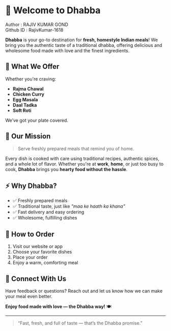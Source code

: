 # 🍛 Welcome to Dhabba
Author : RAJIV KUMAR GOND
<br>
Github ID : RajivKumar-1618

**Dhabba** is your go-to destination for **fresh, homestyle Indian meals**! We bring you the authentic taste of a traditional dhabba, offering delicious and wholesome food made with love and the finest ingredients.

## 🌟 What We Offer

Whether you're craving:
- **Rajma Chawal**
- **Chicken Curry**
- **Egg Masala**
- **Daal Tadka**
- **Soft Roti**

We’ve got your plate covered.

## 🎯 Our Mission

> Serve freshly prepared meals that remind you of home.

Every dish is cooked with care using traditional recipes, authentic spices, and a whole lot of flavor. Whether you're at **work**, **home**, or just too busy to cook, **Dhabba** brings you **hearty food without the hassle**.

## ⚡ Why Dhabba?

- ✅ Freshly prepared meals
- ✅ Traditional taste, just like *"maa ke haath ka khana"*
- ✅ Fast delivery and easy ordering
- ✅ Wholesome, fulfilling dishes

## 🚀 How to Order

1. Visit our website or app
2. Choose your favorite dishes
3. Place your order
4. Enjoy a warm, comforting meal

## 🤝 Connect With Us

Have feedback or questions? Reach out and let us know how we can make your meal even better.

**Enjoy food made with love — the Dhabba way!** 🍽️

---

> “Fast, fresh, and full of taste — that’s the Dhabba promise.”
